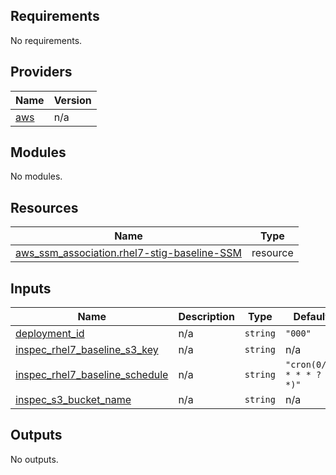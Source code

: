 ## Requirements

No requirements.

## Providers

| Name | Version |
|------|---------|
| <a name="provider_aws"></a> [aws](#provider\_aws) | n/a |

## Modules

No modules.

## Resources

| Name | Type |
|------|------|
| [aws_ssm_association.rhel7-stig-baseline-SSM](https://registry.terraform.io/providers/hashicorp/aws/latest/docs/resources/ssm_association) | resource |

## Inputs

| Name | Description | Type | Default | Required |
|------|-------------|------|---------|:--------:|
| <a name="input_deployment_id"></a> [deployment\_id](#input\_deployment\_id) | n/a | `string` | `"000"` | no |
| <a name="input_inspec_rhel7_baseline_s3_key"></a> [inspec\_rhel7\_baseline\_s3\_key](#input\_inspec\_rhel7\_baseline\_s3\_key) | n/a | `string` | n/a | yes |
| <a name="input_inspec_rhel7_baseline_schedule"></a> [inspec\_rhel7\_baseline\_schedule](#input\_inspec\_rhel7\_baseline\_schedule) | n/a | `string` | `"cron(0/30 * * * ? *)"` | no |
| <a name="input_inspec_s3_bucket_name"></a> [inspec\_s3\_bucket\_name](#input\_inspec\_s3\_bucket\_name) | n/a | `string` | n/a | yes |

## Outputs

No outputs.
